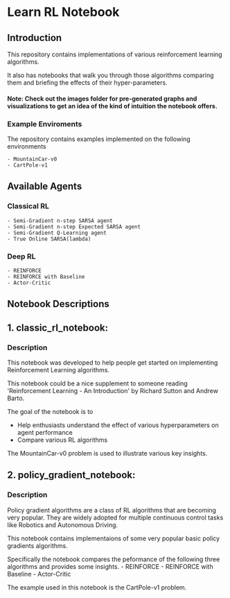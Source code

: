 # Learn RL Notebook

## Introduction
This repository contains implementations of various reinforcement learning algorithms.

It also has notebooks that walk you through those algorithms comparing them and briefing the effects of their hyper-parameters.

#### Note: Check out the images folder for pre-generated graphs and visualizations to get an idea of the kind of intuition the notebook offers.

### Example Enviroments
The repository contains examples implemented on the following environments

    - MountainCar-v0
    - CartPole-v1

## Available Agents

### Classical RL
    - Semi-Gradient n-step SARSA agent
    - Semi-Gradient n-step Expected SARSA agent
    - Semi-Gradient Q-Learning agent
    - True Online SARSA(lambda)

### Deep RL 
    - REINFORCE
    - REINFORCE with Baseline
    - Actor-Critic


## Notebook Descriptions

## 1. classic_rl_notebook:
### Description
This notebook was developed to help people get started on implementing Reinforcement Learning algorithms.

This notebook could be a nice supplement to someone reading 'Reinforcement Learning - An Introduction' by Richard Sutton and Andrew Barto.

The goal of the notebook is to

- Help enthusiasts understand the effect of various hyperparameters on agent performance
- Compare various RL algorithms

The MountainCar-v0 problem is used to illustrate various key insights.


## 2. policy_gradient_notebook:
### Description

Policy gradient algorithms are a class of RL algorithms that are becoming very popular. They are widely adopted for multiple continuous control tasks like Robotics and Autonomous Driving.

This notebook contains implementaions of some very popular basic policy gradients algorithms.

Specifically the notebook compares the peformance of the following three algorithms and provides some insights.
    - REINFORCE
    - REINFORCE with Baseline
    - Actor-Critic

The example used in this notebook is the CartPole-v1 problem.